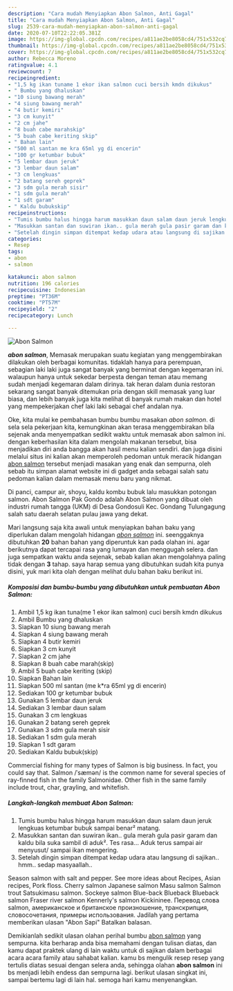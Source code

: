 ```yaml
---
description: "Cara mudah Menyiapkan Abon Salmon, Anti Gagal"
title: "Cara mudah Menyiapkan Abon Salmon, Anti Gagal"
slug: 2539-cara-mudah-menyiapkan-abon-salmon-anti-gagal
date: 2020-07-10T22:22:05.381Z
image: https://img-global.cpcdn.com/recipes/a811ae2be8058cd4/751x532cq70/abon-salmon-foto-resep-utama.jpg
thumbnail: https://img-global.cpcdn.com/recipes/a811ae2be8058cd4/751x532cq70/abon-salmon-foto-resep-utama.jpg
cover: https://img-global.cpcdn.com/recipes/a811ae2be8058cd4/751x532cq70/abon-salmon-foto-resep-utama.jpg
author: Rebecca Moreno
ratingvalue: 4.1
reviewcount: 7
recipeingredient:
- "1,5 kg ikan tuname 1 ekor ikan salmon cuci bersih kmdn dikukus"
- " Bumbu yang dhaluskan"
- "10 siung bawang merah"
- "4 siung bawang merah"
- "4 butir kemiri"
- "3 cm kunyit"
- "2 cm jahe"
- "8 buah cabe marahskip"
- "5 buah cabe keriting skip"
- " Bahan lain"
- "500 ml santan me kra 65ml yg di encerin"
- "100 gr ketumbar bubuk"
- "5 lembar daun jeruk"
- "3 lembar daun salam"
- "3 cm lengkuas"
- "2 batang sereh geprek"
- "3 sdm gula merah sisir"
- "1 sdm gula merah"
- "1 sdt garam"
- " Kaldu bubukskip"
recipeinstructions:
- "Tumis bumbu halus hingga harum masukkan daun salam daun jeruk lengkuas ketumbar bubuk sampai benar² matang."
- "Masukkan santan dan suwiran ikan.. gula merah gula pasir garam dan kaldu bila suka sambil di aduk². Tes rasa... Aduk terus sampai air menyusut/ sampai ikan mengering."
- "Setelah dingin simpan ditempat kedap udara atau langsung di sajikan.. hmm.. sedap masyaallah.."
categories:
- Resep
tags:
- abon
- salmon

katakunci: abon salmon 
nutrition: 196 calories
recipecuisine: Indonesian
preptime: "PT36M"
cooktime: "PT57M"
recipeyield: "2"
recipecategory: Lunch

---
```



![Abon Salmon](https://img-global.cpcdn.com/recipes/a811ae2be8058cd4/751x532cq70/abon-salmon-foto-resep-utama.jpg)

<b><i>abon salmon</i></b>, Memasak merupakan suatu kegiatan yang menggembirakan dilakukan oleh berbagai komunitas. tidaklah hanya para perempuan, sebagian laki laki juga sangat banyak yang berminat dengan kegemaran ini. walaupun hanya untuk sekedar berpesta dengan teman atau memang sudah menjadi kegemaran dalam dirinya. tak heran dalam dunia restoran sekarang sangat banyak ditemukan pria dengan skill memasak yang luar biasa, dan lebih banyak juga kita melihat di banyak rumah makan dan hotel yang mempekerjakan chef laki laki sebagai chef andalan nya.

Oke, kita mulai ke pembahasan bumbu bumbu masakan <i>abon salmon</i>. di sela sela pekerjaan kita, kemungkinan akan terasa menggembirakan bila sejenak anda menyempatkan sedikit waktu untuk memasak abon salmon ini. dengan keberhasilan kita dalam mengolah makanan tersebut, bisa menjadikan diri anda bangga akan hasil menu kalian sendiri. dan juga disini melalui situs ini kalian akan memperoleh pedoman untuk meracik hidangan <u>abon salmon</u> tersebut menjadi masakan yang enak dan sempurna, oleh sebab itu simpan alamat website ini di gadget anda sebagai salah satu pedoman kalian dalam memasak menu baru yang nikmat.

Di panci, campur air, shoyu, kaldu kombu bubuk lalu masukkan potongan salmon. Abon Salmon Pak Gondo adalah Abon Salmon yang dibuat oleh industri rumah tangga (UKM) di Desa Gondosuli Kec. Gondang Tulungagung salah satu daerah selatan pulau jawa yang dekat.


Mari langsung saja kita awali untuk menyiapkan bahan baku yang diperlukan dalam mengolah hidangan <u><i>abon salmon</i></u> ini. seenggaknya dibutuhkan <b>20</b> bahan bahan yang diperuntuk kan pada olahan ini. agar berikutnya dapat tercapai rasa yang lumayan dan menggugah selera. dan juga sempatkan waktu anda sejenak, sebab kalian akan mengolahnya paling tidak dengan <b>3</b> tahap. saya harap semua yang dibutuhkan sudah kita punya disini, yuk mari kita olah dengan melihat dulu bahan baku berikut ini.

<!--inarticleads1-->

##### Komposisi dan bumbu-bumbu yang dibutuhkan untuk pembuatan Abon Salmon:

1. Ambil 1,5 kg ikan tuna(me 1 ekor ikan salmon) cuci bersih kmdn dikukus
1. Ambil  Bumbu yang dhaluskan
1. Siapkan 10 siung bawang merah
1. Siapkan 4 siung bawang merah
1. Siapkan 4 butir kemiri
1. Siapkan 3 cm kunyit
1. Siapkan 2 cm jahe
1. Siapkan 8 buah cabe marah(skip)
1. Ambil 5 buah cabe keriting (skip)
1. Siapkan  Bahan lain
1. Siapkan 500 ml santan (me k*ra 65ml yg di encerin)
1. Sediakan 100 gr ketumbar bubuk
1. Gunakan 5 lembar daun jeruk
1. Sediakan 3 lembar daun salam
1. Gunakan 3 cm lengkuas
1. Gunakan 2 batang sereh geprek
1. Gunakan 3 sdm gula merah sisir
1. Sediakan 1 sdm gula merah
1. Siapkan 1 sdt garam
1. Sediakan  Kaldu bubuk(skip)


Commercial fishing for many types of Salmon is big business. In fact, you could say that. Salmon /ˈsæmən/ is the common name for several species of ray-finned fish in the family Salmonidae. Other fish in the same family include trout, char, grayling, and whitefish. 

<!--inarticleads2-->

##### Langkah-langkah membuat Abon Salmon:

1. Tumis bumbu halus hingga harum masukkan daun salam daun jeruk lengkuas ketumbar bubuk sampai benar² matang.
1. Masukkan santan dan suwiran ikan.. gula merah gula pasir garam dan kaldu bila suka sambil di aduk². Tes rasa... Aduk terus sampai air menyusut/ sampai ikan mengering.
1. Setelah dingin simpan ditempat kedap udara atau langsung di sajikan.. hmm.. sedap masyaallah..


Season salmon with salt and pepper. See more ideas about Recipes, Asian recipes, Pork floss. Cherry salmon Japanese salmon Masu salmon Salmon trout Satsukimasu salmon. Sockeye salmon Blue-back Blueback Blueback salmon Fraser river salmon Kennerly&#39;s salmon Kickininee. Перевод слова salmon, американское и британское произношение, транскрипция, словосочетания, примеры использования. Jadilah yang pertama memberikan ulasan &#34;Abon Sapi&#34; Batalkan balasan. 

Demikianlah sedikit ulasan olahan perihal bumbu <u>abon salmon</u> yang sempurna. kita berharap anda bisa memahami dengan tulisan diatas, dan kamu dapat praktek ulang di lain waktu untuk di sajikan dalam berbagai acara acara family atau sahabat kalian. kamu bs mengulik resep resep yang tertulis diatas sesuai dengan selera anda, sehingga olahan <b>abon salmon</b> ini bs menjadi lebih endess dan sempurna lagi. berikut ulasan singkat ini, sampai bertemu lagi di lain hal. semoga hari kamu menyenangkan.
